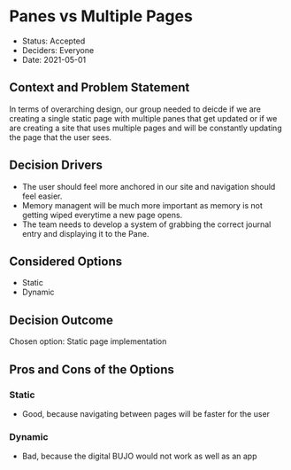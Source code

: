 # Panes vs Multiple Pages

* Status: Accepted
* Deciders: Everyone
* Date: 2021-05-01

## Context and Problem Statement

In terms of overarching design, our group needed to deicde if we are creating a single static page with 
multiple panes that get updated or if we are creating a site that uses multiple pages and will be constantly 
updating the page that the user sees.

## Decision Drivers <!-- optional -->

* The user should feel more anchored in our site and navigation should feel easier. 
* Memory managent will be much more important as memory is not getting wiped everytime a new page opens.
* The team needs to develop a system of grabbing the correct journal entry and displaying it to the Pane.

## Considered Options

* Static 
* Dynamic

## Decision Outcome

Chosen option: Static page implementation

## Pros and Cons of the Options <!-- optional -->

### Static

* Good, because navigating between pages will be faster for the user

### Dynamic

* Bad, because the digital BUJO would not work as well as an app

